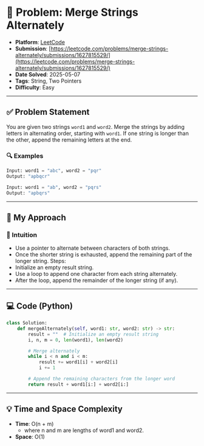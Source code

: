 # 🧲 Problem: Merge Strings Alternately

- **Platform**: [LeetCode](https://leetcode.com/problems/merge-strings-alternately/)
- **Submission**: [https://leetcode.com/problems/merge-strings-alternately/submissions/1627815529/](https://leetcode.com/problems/merge-strings-alternately/submissions/1627815529/)
- **Date Solved**: 2025-05-07
- **Tags**: String, Two Pointers
- **Difficulty**: Easy

---

## ✅ Problem Statement
You are given two strings `word1` and `word2`. Merge the strings by adding letters in alternating order, starting with `word1`. If one string is longer than the other, append the remaining letters at the end.

### 🔍 Examples

```python
Input: word1 = "abc", word2 = "pqr"
Output: "apbqcr"

Input: word1 = "ab", word2 = "pqrs"
Output: "apbqrs"
```
---

## 🚀 My Approach
### 🧠 Intuition
  - Use a pointer to alternate between characters of both strings.
  - Once the shorter string is exhausted, append the remaining part of the longer string.
Steps:
  - Initialize an empty result string.
  - Use a loop to append one character from each string alternately.
  - After the loop, append the remainder of the longer string (if any).
  
---

## 💻 Code (Python)

```python
class Solution:
    def mergeAlternately(self, word1: str, word2: str) -> str:
        result = ""  # Initialize an empty result string
        i, n, m = 0, len(word1), len(word2)

        # Merge alternately
        while i < n and i < m:
            result += word1[i] + word2[i]
            i += 1

        # Append the remaining characters from the longer word
        return result + word1[i:] + word2[i:]
```

---

## 💡 Time and Space Complexity
- **Time**: O(n + m)
    - where n and m are lengths of word1 and word2.
- **Space**: O(1)
